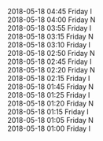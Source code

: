 2018-05-18 04:45 Friday  I  
2018-05-18 04:00 Friday  N  
2018-05-18 03:55 Friday  I  
2018-05-18 03:15 Friday  N  
2018-05-18 03:10 Friday  I  
2018-05-18 02:50 Friday  N  
2018-05-18 02:45 Friday  I  
2018-05-18 02:20 Friday  N  
2018-05-18 02:15 Friday  I  
2018-05-18 01:45 Friday  N  
2018-05-18 01:25 Friday  I  
2018-05-18 01:20 Friday  N  
2018-05-18 01:15 Friday  I  
2018-05-18 01:05 Friday  N  
2018-05-18 01:00 Friday  I  

